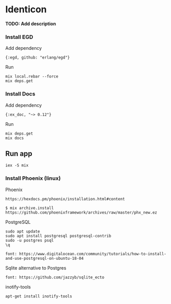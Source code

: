 # Identicon

**TODO: Add description**

### Install EGD
Add dependency
```
{:egd, github: "erlang/egd"}
```
Run
```
mix local.rebar --force
mix deps.get
```

### Install Docs
Add dependency
```
{:ex_doc, "~> 0.12"}
```
Run
```
mix deps.get
mix docs
```

## Run app
```
iex -S mix
```

### Install Phoenix (linux)
Phoenix
```
https://hexdocs.pm/phoenix/installation.html#content

$ mix archive.install https://github.com/phoenixframework/archives/raw/master/phx_new.ez
```
PostgreSQL
```
sudo apt update
sudo apt install postgresql postgresql-contrib
sudo -u postgres psql
\q

font: https://www.digitalocean.com/community/tutorials/how-to-install-and-use-postgresql-on-ubuntu-18-04
```
Sqlite alternative to Postgres
```
font: https://github.com/jazzyb/sqlite_ecto
```

inotify-tools
```
apt-get install inotify-tools
```